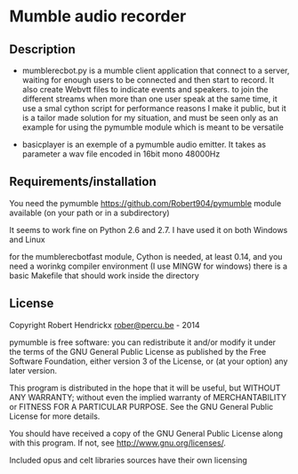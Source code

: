Mumble audio recorder
=====================

Description
-----------
* mumblerecbot.py is a mumble client application that connect to a server, waiting for enough users to be connected and then start to record.
  It also create Webvtt files to indicate events and speakers.
  to join the different streams when more than one user speak at the same time, it use a smal cython script for performance reasons
  I make it public, but it is a tailor made solution for my situation, and must be seen only as an example for using the
  pymumble module which is meant to be versatile 

* basicplayer is an exemple of a pymumble audio emitter.  It takes as parameter a wav file encoded in 16bit mono 48000Hz

Requirements/installation
-------------------------
You need the pymumble <https://github.com/Robert904/pymumble> module available (on your path or in a subdirectory)

It seems to work fine on Python 2.6 and 2.7.
I have used it on both Windows and Linux

for the mumblerecbotfast module, Cython is needed, at least 0.14, and you need a worinkg compiler environment (I use MINGW for windows)
there is a basic Makefile that should work inside the directory


License
-------
Copyright Robert Hendrickx <rober@percu.be> - 2014

pymumble is free software: you can redistribute it and/or modify
it under the terms of the GNU General Public License as published by
the Free Software Foundation, either version 3 of the License, or
(at your option) any later version.

This program is distributed in the hope that it will be useful,
but WITHOUT ANY WARRANTY; without even the implied warranty of
MERCHANTABILITY or FITNESS FOR A PARTICULAR PURPOSE.  See the
GNU General Public License for more details.

You should have received a copy of the GNU General Public License
along with this program.  If not, see <http://www.gnu.org/licenses/>.


Included opus and celt libraries sources have their own licensing